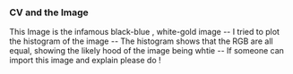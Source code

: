 ### CV and the Image
This Image is the infamous black-blue , white-gold image 
-- I tried to plot the histogram of the image 
-- The histogram shows that the RGB are all equal, showing the likely hood of the image being whtie 
-- If someone can import this image and explain please do !  